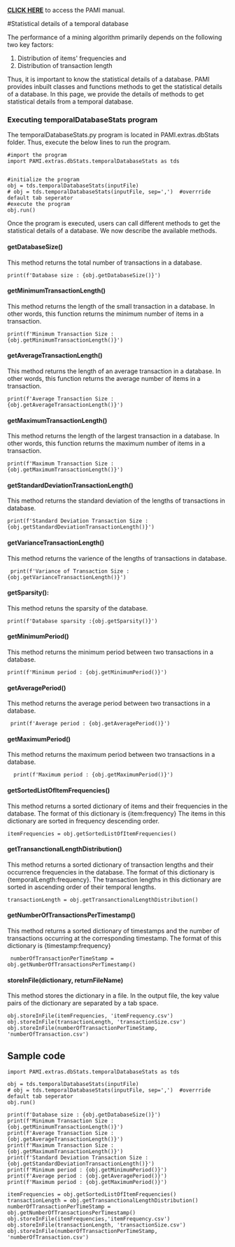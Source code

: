 **[CLICK HERE](index.html)** to access the PAMI manual.

#Statistical details of a temporal database

The performance of a mining algorithm primarily depends on the following two key factors: 
1. Distribution of items' frequencies and 
1. Distribution of transaction length

Thus, it is important to know the statistical details of a database. PAMI provides inbuilt classes and functions methods to 
get the statistical details of a database.   In this page, we provide the details of methods to get statistical details from 
a temporal database. 

### Executing temporalDatabaseStats program

The temporalDatabaseStats.py program is located in PAMI.extras.dbStats folder. Thus, execute the below lines to run the program.

    #import the program
    import PAMI.extras.dbStats.temporalDatabaseStats as tds
          
    
    #initialize the program
    obj = tds.temporalDatabaseStats(inputFile)
    # obj = tds.temporalDatabaseStats(inputFile, sep=',')  #overrride default tab seperator
    #execute the program
    obj.run()
    
Once the program is executed, users can call different methods to get the statistical details of a database. We now describe the available methods.

#### getDatabaseSize()
    
   This method returns the total number of transactions in a database.  
   
    print(f'Database size : {obj.getDatabaseSize()}')

#### getMinimumTransactionLength()

   This method  returns the length of the small transaction in a database. In other words, this function returns the minimum number of items in a transaction.
   
    print(f'Minimum Transaction Size : {obj.getMinimumTransactionLength()}')

#### getAverageTransactionLength()

   This method  returns the length of an average transaction in a database. In other words, this function returns the average number of items in a transaction.
   
    print(f'Average Transaction Size : {obj.getAverageTransactionLength()}')
   
#### getMaximumTransactionLength()
   This method returns the length of the largest transaction in a database. In other words, this function returns the maximum number of items in a transaction. 

    print(f'Maximum Transaction Size : {obj.getMaximumTransactionLength()}')
    
#### getStandardDeviationTransactionLength()
   This method returns the standard deviation of the lengths of transactions in database.

    print(f'Standard Deviation Transaction Size : {obj.getStandardDeviationTransactionLength()}')

#### getVarianceTransactionLength()
   This method returns the varience of the lengths of transactions in database.

     print(f'Variance of Transaction Size :{obj.getVarianceTransactionLength()}')

#### getSparsity():
   This method retuns the sparsity of the database.

    print(f'Database sparsity :{obj.getSparsity()}')

#### getMinimumPeriod()
   This method returns the minimum period between two transactions in a database.
   
    print(f'Minimum period : {obj.getMinimumPeriod()}')

#### getAveragePeriod()
   This method returns the average period between two transactions in a database.
    
     print(f'Average period : {obj.getAveragePeriod()}')
     
#### getMaximumPeriod()
   This method returns the maximum period between two transactions in a database.
   
      print(f'Maximum period : {obj.getMaximumPeriod()}')
      
      
#### getSortedListOfItemFrequencies()
   This method returns a sorted dictionary of items and their frequencies in the database. The format of this dictionary is {item:frequency} 
   The items in this dictionary are sorted in frequency descending order. 
   
    itemFrequencies = obj.getSortedListOfItemFrequencies()

#### getTransanctionalLengthDistribution()
   This method returns a sorted dictionary of transaction lengths and their occurrence frequencies in the database. 
   The format of this dictionary is {temporalLength:frequency}.
   The transaction lengths in this dictionary are sorted in ascending order of their temporal lengths.
   
    transactionLength = obj.getTransanctionalLengthDistribution()

#### getNumberOfTransactionsPerTimestamp()
   This method returns a sorted dictionary of timestamps and the number of transactions occurring at the corresponding timestamp.
   The format of this dictionary is {timestamp:frequency}
   
     numberOfTransactionPerTimeStamp = obj.getNumberOfTransactionsPerTimestamp()
          
#### storeInFile(dictionary, returnFileName)
   This method stores the dictionary in a file. In the output file, the key value pairs of the dictionary are separated by a tab space. 
   
    obj.storeInFile(itemFrequencies, 'itemFrequency.csv')
    obj.storeInFile(transactionLength, 'transactionSize.csv')       
    obj.storeInFile(numberOfTransactionPerTimeStamp, 'numberOfTransaction.csv')
    
    
## Sample code 

    import PAMI.extras.dbStats.temporalDatabaseStats as tds
          
    obj = tds.temporalDatabaseStats(inputFile)
    # obj = tds.temporalDatabaseStats(inputFile, sep=',')  #overrride default tab seperator
    obj.run()
    
    print(f'Database size : {obj.getDatabaseSize()}')
    print(f'Minimum Transaction Size : {obj.getMinimumTransactionLength()}')
    print(f'Average Transaction Size : {obj.getAverageTransactionLength()}')
    print(f'Maximum Transaction Size : {obj.getMaximumTransactionLength()}')
    print(f'Standard Deviation Transaction Size : {obj.getStandardDeviationTransactionLength()}')
    print(f'Minimum period : {obj.getMinimumPeriod()}')
    print(f'Average period : {obj.getAveragePeriod()}')
    print(f'Maximum period : {obj.getMaximumPeriod()}')
    
    itemFrequencies = obj.getSortedListOfItemFrequencies()
    transactionLength = obj.getTransanctionalLengthDistribution()
    numberOfTransactionPerTimeStamp = obj.getNumberOfTransactionsPerTimestamp()
    obj.storeInFile(itemFrequencies,'itemFrequency.csv')
    obj.storeInFile(transactionLength, 'transactionSize.csv')
    obj.storeInFile(numberOfTransactionPerTimeStamp, 'numberOfTransaction.csv')






